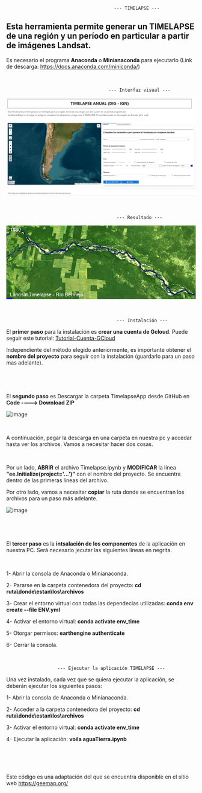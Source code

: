                                             --- TIMELAPSE --- 
                                                            
## Esta herramienta permite generar un TIMELAPSE de una región y un período en particular a partir de imágenes Landsat.

Es necesario el programa **Anaconda** o **Minianaconda** para ejecutarlo (Link de descarga: https://docs.anaconda.com/miniconda/)

&nbsp;

                                          --- Interfaz visual --- 

<p align="center">
  <img src=images/timelapse.png alt="Interfaz">
</p>

&nbsp;

                                             --- Resultado --- 
                                                          
<p align="center">
  <img src=images/landsat_rioBermejo.gif alt="Gif">
</p>



&nbsp;


                                             --- Instalación ---

El **primer paso** para la instalación es **crear una cuenta de Gcloud**. Puede seguir este tutorial: [Tutorial-Cuenta-GCloud](https://github.com/etengler/TimelapseApp/blob/main/Tutorial%20-%20Cuenta%20GCloud.pdf)

Independiente del método elegido anteriormente, es importante obtener el **nombre del proyecto** para seguir con la instalación (guardarlo para un paso mas adelante).

&nbsp;
-----------------------------------------------------------------------------------------------------

El **segundo paso** es Descargar la carpeta TimelapseApp desde GitHub en **Code ----> Download ZIP**

![image](https://github.com/user-attachments/assets/316df2b0-cbeb-4411-ae77-d75211709a02)


&nbsp;

A continuación, pegar la descarga en una carpeta en nuestra pc y accedar hasta ver los archivos. Vamos a necesitar hacer dos cosas.

&nbsp;

Por un lado, **ABRIR** el archivo Timelapse.ipynb y **MODIFICAR** la linea **"ee.Initialize(project='...')"** con el nombre del proyecto. Se encuentra dentro de las primeras lineas del archivo. 


Por otro lado, vamos a necesitar **copiar** la ruta donde se encuentran los archivos para un paso más adelante.

![image](https://github.com/user-attachments/assets/570d53c2-f1d9-478e-99d8-62c6ab9a76cf)


&nbsp;
-----------------------------------------------------------------------------------------------------

El **tercer paso** es la **intsalación de los componentes** de la aplicación en nuestra PC. Será necesario jecutar las siguientes líneas en negrita.

&nbsp;

  1- Abrir la consola de Anaconda o Minianaconda. 

  2- Pararse en la carpeta contenedora del proyecto: **cd ruta\donde\estan\los\archivos**
  
  3- Crear el entorno virtual con todas las dependecias utilizadas: **conda env create --file ENV.yml**

  4- Activar el entorno virtual: **conda activate env_time**

  5- Otorgar permisos: **earthengine authenticate**
  
  6- Cerrar la consola.

  
&nbsp;

                       --- Ejecutar la aplicación TIMELAPSE ---

Una vez instalado, cada vez que se quiera ejecutar la aplicación, se deberán ejecutar los siguientes pasos:


  1- Abrir la consola de Anaconda o Minianaconda. 

  2- Acceder a la carpeta contenedora del proyecto:  **cd ruta\donde\estan\los\archivos**

  3- Activar el entorno virtual: **conda activate env_time**

  4- Ejecutar la aplicación: **voila aguaTierra.ipynb**


&nbsp;
----------------------------------------------------------------------------------------------------------------  

##

Este código es una adaptación del que se encuentra disponible en el sitio web https://geemap.org/
